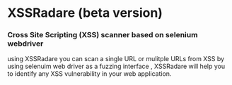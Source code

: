 # XSSRadare (beta version)


### Cross Site Scripting (XSS) scanner based on selenium webdriver

using XSSRadare you can scan a single URL or mulitple URLs from XSS by using selenuim web driver as a fuzzing interface , XSSRadare will help you to identify any XSS vulnerability in your web application.
